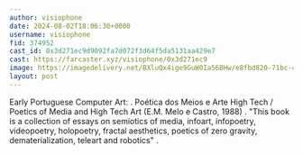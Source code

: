 ```yaml
---
author: visiophone
date: 2024-08-02T18:06:30+0000
username: visiophone
fid: 374952
cast_id: 0x3d271ec9d9092fa7d072f3d64f5da5131aa429e7
cast: https://farcaster.xyz/visiophone/0x3d271ec9
image: https://imagedelivery.net/BXluQx4ige9GuW0Ia56BHw/e8fbd820-71bc-430f-f82d-baa62554a300/original
layout: post
---
```


Early Portuguese Computer Art:
.
Poética dos Meios e Arte High Tech / Poetics of Media and High Tech Art (E.M. Melo e Castro, 1988)
.
"This book is a collection of essays on semiotics of media, infoart, infopoetry, videopoetry, holopoetry, fractal aesthetics, poetics of zero gravity, dematerialization, teleart and robotics"
.

<img src='https://imagedelivery.net/BXluQx4ige9GuW0Ia56BHw/e8fbd820-71bc-430f-f82d-baa62554a300/original' alt='' referrerpolicy='no-referrer'/>
<img src='https://imagedelivery.net/BXluQx4ige9GuW0Ia56BHw/61c9fb86-e5eb-4221-097b-75574c7b3d00/original' alt='' referrerpolicy='no-referrer'/>
